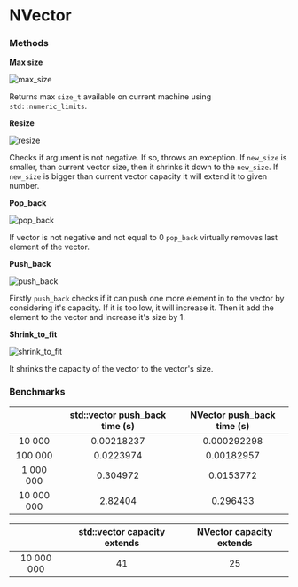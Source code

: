 # NVector

### Methods

__Max size__

![max_size](https://puu.sh/DxSQL/7b2b3a5806.png)

Returns max `size_t` available on current machine using 
`std::numeric_limits`.

__Resize__

![resize](https://puu.sh/DxSTE/046f4753da.png)

Checks if argument is not negative. If so, throws an exception. If 
`new_size` is smaller, than current vector size, then it shrinks it
down to the `new_size`. If `new_size` is bigger than current vector
capacity it will extend it to given number.

__Pop_back__

![pop_back](https://puu.sh/DxSXd/38751939e8.png)

If vector is not negative and not equal to 0 `pop_back` virtually
removes last element of the vector.

__Push_back__

![push_back](https://puu.sh/DxSZh/037b280b2b.png)

Firstly `push_back` checks if it can push one more element in to the
vector by considering it's capacity. If it is too low, it will increase
it. Then it add the element to the vector and increase it's size by 1.

__Shrink_to_fit__

![shrink_to_fit](https://puu.sh/DxTc3/e569c339ed.png)

It shrinks the capacity of the vector to the vector's size.


### Benchmarks
| | std::vector push_back time (s) | NVector push_back time (s) |
| :---: | :---: | :---: |
| 10 000 | 0.00218237 | 0.000292298 |
| 100 000 | 0.0223974 | 0.00182957 |
| 1 000 000 | 0.304972 | 0.0153772 |
| 10 000 000 | 2.82404 | 0.296433 |

| | std::vector capacity extends | NVector capacity extends |
| :---: | :---: | :---: |
| 10 000 000 | 41 | 25 |
